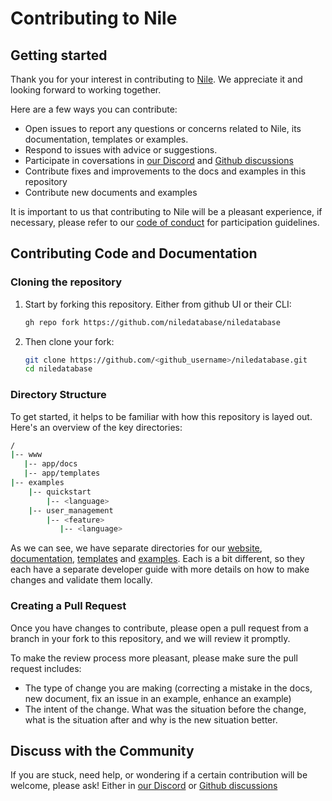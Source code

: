 # Contributing to Nile

## Getting started

Thank you for your interest in contributing to [Nile](https://thenile.dev). We appreciate it and looking forward to working together.

Here are a few ways you can contribute:

- Open issues to report any questions or concerns related to Nile, its documentation, templates or examples.
- Respond to issues with advice or suggestions.
- Participate in coversations in [our Discord](https://discord.com/invite/8UuBB84tTy) and [Github discussions](https://github.com/orgs/niledatabase/discussions)
- Contribute fixes and improvements to the docs and examples in this repository
- Contribute new documents and examples

It is important to us that contributing to Nile will be a pleasant experience, if necessary, please refer to our [code of conduct](./CODE_OF_CONDUCT.md) for participation guidelines.

## Contributing Code and Documentation

### Cloning the repository

1. Start by forking this repository. Either from github UI or their CLI:

    ```bash
    gh repo fork https://github.com/niledatabase/niledatabase
    ```

2. Then clone your fork:

    ```bash
    git clone https://github.com/<github_username>/niledatabase.git
    cd niledatabase
    ```

### Directory Structure

To get started, it helps to be familiar with how this repository is layed out. Here's an overview of the key directories:

```bash
/
|-- www
   |-- app/docs
   |-- app/templates
|-- examples
    |-- quickstart
        |-- <language>
    |-- user_management
        |-- <feature>
           |-- <language>
```

As we can see, we have separate directories for our [website](./www/DEVELOPERS.md), [documentation](./www/app/docs//README.md), [templates](./www/app/templates/README.md) and [examples](./examples/README.md). Each is a bit different, so they each have a separate developer guide with more details on how to make changes and validate them locally.

### Creating a Pull Request

Once you have changes to contribute, please open a pull request from a branch in your fork to this repository, and we will review it promptly.

To make the review process more pleasant, please make sure the pull request includes:

- The type of change you are making (correcting a mistake in the docs, new document, fix an issue in an example, enhance an example)
- The intent of the change. What was the situation before the change, what is the situation after and why is the new situation better.

## Discuss with the Community

If you are stuck, need help, or wondering if a certain contribution will be welcome, please ask! Either in [our Discord](https://discord.com/invite/8UuBB84tTy) or [Github discussions](https://github.com/orgs/niledatabase/discussions)
